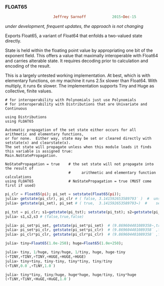 ### FLOAT65
```ruby
                      Jeffrey Sarnoff            2015-Dec-15
```
_*under development, frequent updates, the approach is not changing*_

Exports Float65, a variant of Float64 that enfolds a two-valued state directly.

State is held within the floating point value by appropriating one bit of the
exponent field.  This offers a value that maximally interoperable with Float64
and carries alterable state.  It requires decoding prior to calculation and
encoding of the result. 

This is a largely untested working implementation.  At best, which is with
elementary functions, on my machine it runs 2.5x slower than Float64.  With
multiply, it runs 6x slower.  The implementation supports Tiny and Huge as
collective, finite values.

```
# for interoperability with Polynomials just use Polynomials
# for interoperability with Distributions that are Univariate and Continuous

using Distributions
using FLOAT65
```

```
Automatic propagation of the set state either occurs for all arithmetic and elementary functions,
or for none.  Either way, state may be set or cleared directly with setstate(x) and clearstate(x).
The set state will propagate unless when this module loads it finds this variable is assigned true:
Main.NoStatePropagation.

NoStatePropagation = true    # the set state will not propagate into the result of
                             #     arithmetic and elementary function calculations
using FLOAT65                # NoStatePropagation = true (MUST come first if used)
```
```julia
pi_clr = Float65(pi); pi_set = setstate(Float65(pi));
julia> getstate(pi_clr), pi_clr # ( false, 3.141592653589793̇ )  #  unset state,   exact valuė     value dots final digit
julia> getstate(pi_set), pi_set # ( true,  3.141592653589793⌁)  #    set state, inexact value~    value has postfix '~' 

pi_tst = pi_clr; s1=getstate(pi_tst); setstate(pi_tst); s2=getstate(pi_tst); s3=getstate(clearstate(pi_tst));
julia> s1,s2,s3 # (false,true,false)

julia> pi_set*pi_set, getstate(pi_set*pi_set)  # (9.869604401089358~,true)
julia> pi_set*pi_clr, getstate(pi_set*pi_clr)  # (9.869604401089358̇ ,false)
julia> pi_clr*pi_clr, getstate(pi_clr*pi_clr)  # (9.869604401089358̇ ,false)

julia> tiny=Float65(1.0e-250); huge=Float65(1.0e+250);

julia> tiny, 1/huge, tiny/huge, 1/tiny, huge, huge-tiny
(+TINY,+TINY,+TINY,+HUGE,+HUGE,+HUGE)
julia> tiny+tiny, tiny-tiny, tiny*tiny, tiny/tiny
(+TiNY,0.0̇ ,+TiNY,1.0̇ )

julia> tiny*tiny, tiny/huge, huge*huge, huge/tiny, tiny*huge
(+TiNY,+TiNY,+HuGE,+HuGE,1.0̇ )
```
